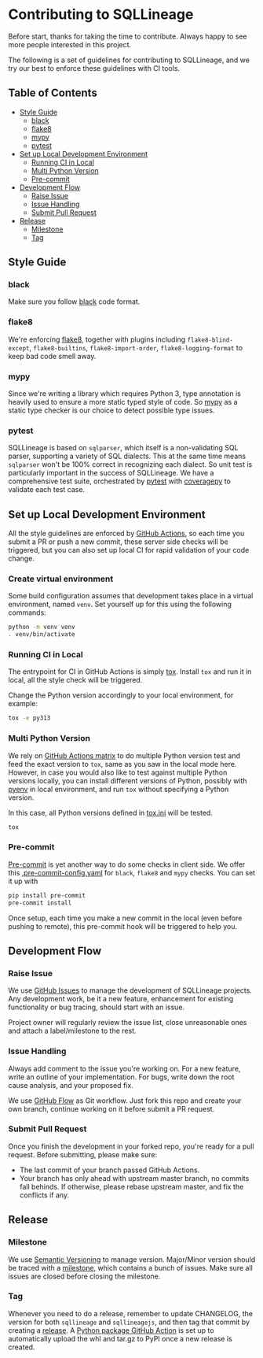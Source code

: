 # Contributing to SQLLineage

Before start, thanks for taking the time to contribute. Always happy to see more people interested in
this project.

The following is a set of guidelines for contributing to SQLLineage, and we try our best to enforce these guidelines
with CI tools.

## Table of Contents

* [Style Guide](#style-guide)
  * [black](#black)
  * [flake8](#flake8)
  * [mypy](#mypy)
  * [pytest](#pytest)
* [Set up Local Development Environment](#set-up-local-development-environment)
  * [Running CI in Local](#running-ci-in-local)
  * [Multi Python Version](#multi-python-version)
  * [Pre-commit](#pre-commit)
* [Development Flow](#development-flow)
  * [Raise Issue](#raise-issue)
  * [Issue Handling](#issue-handling)
  * [Submit Pull Request](#submit-pull-request)
* [Release](#release)
  * [Milestone](#milestone)
  * [Tag](#tag)

## Style Guide

### black

Make sure you follow [black](https://github.com/psf/black) code format.

### flake8

We're enforcing [flake8](https://gitlab.com/pycqa/flake8), together with plugins including `flake8-blind-except`,
`flake8-builtins`, `flake8-import-order`, `flake8-logging-format` to keep bad code smell away.

### mypy

Since we're writing a library which requires Python 3, type annotation is heavily used to ensure a more static typed
style of code. So [mypy](https://github.com/python/mypy) as a static type checker is our choice to detect possible
type issues.

### pytest

SQLLineage is based on `sqlparser`, which itself is a non-validating SQL parser, supporting a variety of SQL dialects.
This at the same time means `sqlparser` won't be 100% correct in recognizing each dialect. So unit test is particularly
important in the success of SQLLineage. We have a comprehensive test suite, orchestrated by
[pytest](https://github.com/pytest-dev/pytest) with [coveragepy](https://github.com/nedbat/coveragepy) to validate
each test case.

## Set up Local Development Environment

All the style guidelines are enforced by [GitHub Actions](https://github.com/reata/sqllineage/actions), so each time you
submit a PR or push a new commit, these server side checks will be triggered, but you can also set up local CI for
rapid validation of your code change.

### Create virtual environment

Some build configuration assumes that development takes place in a virtual environment, named `venv`.
Set yourself up for this using the following commands:

```bash
python -m venv venv
. venv/bin/activate
```

### Running CI in Local

The entrypoint for CI in GitHub Actions is simply [tox](https://github.com/tox-dev/tox). Install `tox` and run it in local,
all the style check will be triggered.

Change the Python version accordingly to your local environment, for example:

```bash
tox -e py313
```

### Multi Python Version

We rely on [GitHub Actions matrix](https://github.com/reata/sqllineage/blob/master/.github/workflows/python-package.yml)
to do multiple Python version test and feed the exact version to `tox`, same as you saw in the local mode here.
However, in case you would also like to test against multiple Python versions locally, you can install different
versions of Python, possibly with [pyenv](https://github.com/pyenv/pyenv) in local environment,
and run `tox` without specifying a Python version.

In this case, all Python versions defined in [tox.ini](https://github.com/reata/sqllineage/blob/master/tox.ini) will
be tested.

```bash
tox
```

### Pre-commit

[Pre-commit](https://github.com/pre-commit/pre-commit) is yet another way to do some checks in client side. We offer
this [.pre-commit-config.yaml](https://github.com/reata/sqllineage/blob/master/.pre-commit-config.yaml) for `black`, `flake8`
and `mypy` checks. You can set it up with

```bash
pip install pre-commit
pre-commit install
```

Once setup, each time you make a new commit in the local (even before pushing to remote), this pre-commit hook will be
triggered to help you.

## Development Flow

### Raise Issue

We use [GitHub Issues](https://github.com/reata/sqllineage/issues) to manage the development of SQLLineage projects.
Any development work, be it a new feature, enhancement for existing functionality or bug tracing, should start with an
issue.

Project owner will regularly review the issue list, close unreasonable ones and attach a label/milestone to the rest.

### Issue Handling

Always add comment to the issue you're working on. For a new feature, write an outline of your implementation. For bugs,
write down the root cause analysis, and your proposed fix.

We use [GitHub Flow](https://guides.github.com/introduction/flow/) as Git workflow. Just fork this repo and create your
own branch, continue working on it before submit a PR request.

### Submit Pull Request

Once you finish the development in your forked repo, you're ready for a pull request. Before submitting, please make sure:

* The last commit of your branch passed GitHub Actions.
* Your branch has only ahead with upstream master branch, no commits fall behinds. If otherwise, please rebase upstream
  master, and fix the conflicts if any.
  
## Release

### Milestone

We use [Semantic Versioning](https://semver.org/) to manage version. Major/Minor version should be traced with a
[milestone](https://github.com/reata/sqllineage/milestones), which contains a bunch of issues. Make sure all issues are
closed before closing the milestone.

### Tag

Whenever you need to do a release, remember to update CHANGELOG, the version for both `sqllineage` and `sqllineagejs`, and
then tag that commit by creating a [release](https://github.com/reata/sqllineage/releases/new).
A [Python package GitHub Action](https://github.com/reata/sqllineage/blob/master/.github/workflows/python-package.yml)
is set up to automatically upload the whl and tar.gz to PyPI once a new release is created.
